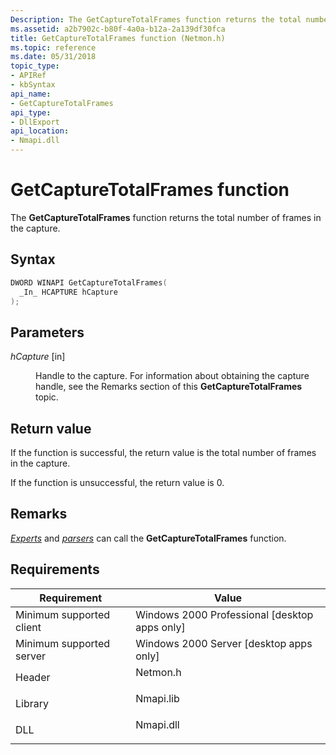 ```yaml
---
Description: The GetCaptureTotalFrames function returns the total number of frames in the capture.
ms.assetid: a2b7902c-b80f-4a0a-b12a-2a139df30fca
title: GetCaptureTotalFrames function (Netmon.h)
ms.topic: reference
ms.date: 05/31/2018
topic_type: 
- APIRef
- kbSyntax
api_name: 
- GetCaptureTotalFrames
api_type: 
- DllExport
api_location: 
- Nmapi.dll
---
```


# GetCaptureTotalFrames function

The **GetCaptureTotalFrames** function returns the total number of frames in the capture.

## Syntax


```C++
DWORD WINAPI GetCaptureTotalFrames(
  _In_ HCAPTURE hCapture
);
```



## Parameters

<dl> <dt>

*hCapture* \[in\]
</dt> <dd>

Handle to the capture. For information about obtaining the capture handle, see the Remarks section of this **GetCaptureTotalFrames** topic.

</dd> </dl>

## Return value

If the function is successful, the return value is the total number of frames in the capture.

If the function is unsuccessful, the return value is 0.

## Remarks

[*Experts*](e.md) and [*parsers*](p.md) can call the **GetCaptureTotalFrames** function.

## Requirements



| Requirement | Value |
|-------------------------------------|--------------------------------------------------------------------------------------|
| Minimum supported client<br/> | Windows 2000 Professional \[desktop apps only\]<br/>                           |
| Minimum supported server<br/> | Windows 2000 Server \[desktop apps only\]<br/>                                 |
| Header<br/>                   | <dl> <dt>Netmon.h</dt> </dl>  |
| Library<br/>                  | <dl> <dt>Nmapi.lib</dt> </dl> |
| DLL<br/>                      | <dl> <dt>Nmapi.dll</dt> </dl> |



 

 




